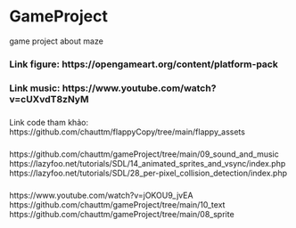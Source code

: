 # GameProject
 game project about maze
 <h3>Link figure: https://opengameart.org/content/platform-pack<h3/>
 Link music: https://www.youtube.com/watch?v=cUXvdT8zNyM
 <h3></h3>Link code tham khảo:
  https://github.com/chauttm/flappyCopy/tree/main/flappy_assets
  <h3></h3>https://github.com/chauttm/gameProject/tree/main/09_sound_and_music
  https://lazyfoo.net/tutorials/SDL/14_animated_sprites_and_vsync/index.php
  https://lazyfoo.net/tutorials/SDL/28_per-pixel_collision_detection/index.php
  <h3></h3>https://www.youtube.com/watch?v=jOKOU9_jvEA
  https://github.com/chauttm/gameProject/tree/main/10_text
  https://github.com/chauttm/gameProject/tree/main/08_sprite
